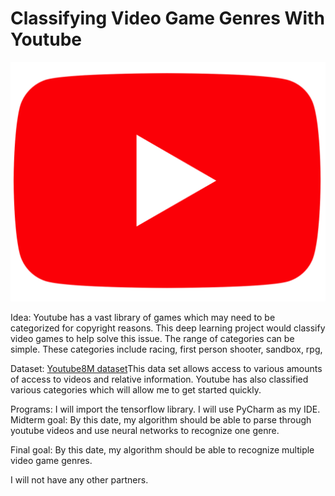 # Classifying Video Game Genres With Youtube
![Image](Youtube.png)

Idea: Youtube has a vast library of games which may need to be categorized for copyright reasons. This deep learning project would classify video games to help solve this issue. The range of categories can be simple. These categories include racing, first person shooter, sandbox, rpg, 

Dataset: [Youtube8M dataset](https://research.google.com/youtube8m/)This data set allows access to various amounts of access to videos and relative information. Youtube has also classified various categories which will allow me to get started quickly.

Programs: I will import the tensorflow library. I will use PyCharm as my IDE. 
Midterm goal: By this date, my algorithm should be able to parse through youtube videos and use neural networks to recognize one genre.

Final goal: By this date, my algorithm should be able to recognize multiple video game genres. 

I will not have any other partners. 
